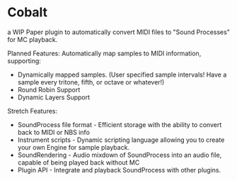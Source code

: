 # Cobalt
a WIP Paper plugin to automatically convert MIDI files to "Sound Processes" for MC playback. 



Planned Features:
Automatically map samples to MIDI information, supporting:
- Dynamically mapped samples. (User specified sample intervals! Have a sample every tritone, fifth, or octave or whatever!)
- Round Robin Support
- Dynamic Layers Support



Stretch Features:
- SoundProcess file format - Efficient storage with the ability to convert back to MIDI or NBS info
- Instrument scripts - Dynamic scripting language allowing you to create your own Engine for sample playback. 
- SoundRendering - Audio mixdown of SoundProcess into an audio file, capable of being played back without MC
- Plugin API - Integrate and playback SoundProcess with other plugins. 

